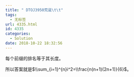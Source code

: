 ```yaml
---
title: " DTOJ3950荒诞\t\t"
tags:
  - 无标签
url: 4335.html
id: 4335
categories:
  - Solution
date: 2018-10-22 18:32:56
---
```


每个前缀的排名等于其长度。

所以答案就是$\\sum_{i=1}^{n}i^2=\\frac{n(n+1)(2n+1)}{6}$。
